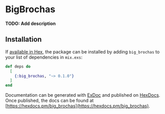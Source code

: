 # BigBrochas

**TODO: Add description**

## Installation

If [available in Hex](https://hex.pm/docs/publish), the package can be installed
by adding `big_brochas` to your list of dependencies in `mix.exs`:

```elixir
def deps do
  [
    {:big_brochas, "~> 0.1.0"}
  ]
end
```

Documentation can be generated with [ExDoc](https://github.com/elixir-lang/ex_doc)
and published on [HexDocs](https://hexdocs.pm). Once published, the docs can
be found at [https://hexdocs.pm/big_brochas](https://hexdocs.pm/big_brochas).

